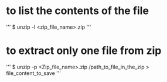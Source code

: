 # to list the contents of the file 
'''
 $ unzip -l <zip_file_name>.zip
'''

# to extract only one file from zip

'''
$ unzip -p <Zip_file_name>.zip /path_to_file_in_the_zip > file_content_to_save
'''


